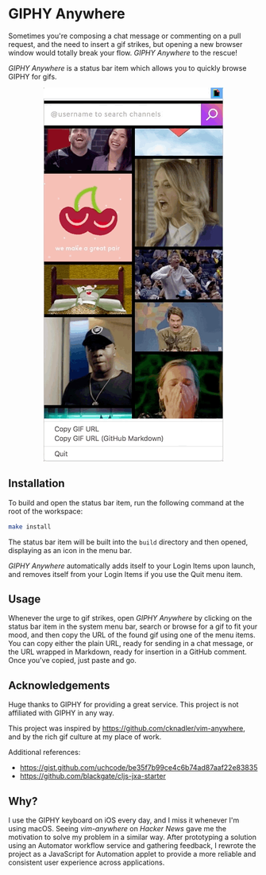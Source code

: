 # GIPHY Anywhere

Sometimes you're composing a chat message or commenting on a pull request, and the need to insert a gif strikes, but opening a new browser window would totally break your flow. *GIPHY Anywhere* to the rescue!

*GIPHY Anywhere* is a status bar item which allows you to quickly browse GIPHY for gifs.

<p align=center>
<img src="https://raw.githubusercontent.com/bacongravy/giphy-anywhere/screenshot/screenshot.gif">
</p>

## Installation

To build and open the status bar item, run the following command at the root of the workspace:
```bash
make install
```

The status bar item will be built into the `build` directory and then opened, displaying as an icon in the menu bar.

*GIPHY Anywhere* automatically adds itself to your Login Items upon launch, and removes itself from your Login Items if you use the Quit menu item.

## Usage

Whenever the urge to gif strikes, open *GIPHY Anywhere* by clicking on the status bar item in the system menu bar, search or browse for a gif to fit your mood, and then copy the URL of the found gif using one of the menu items. You can copy either the plain URL, ready for sending in a chat message, or the URL wrapped in Markdown, ready for insertion in a GitHub comment. Once you've copied, just paste and go.

## Acknowledgements

Huge thanks to GIPHY for providing a great service. This project is not affiliated with GIPHY in any way.

This project was inspired by https://github.com/cknadler/vim-anywhere, and by the rich gif culture at my place of work.

Additional references:

* https://gist.github.com/uchcode/be35f7b99ce4c6b74ad87aaf22e83835
* https://github.com/blackgate/cljs-jxa-starter


## Why?

I use the GIPHY keyboard on iOS every day, and I miss it whenever I'm using macOS. Seeing *vim-anywhere* on *Hacker News* gave me the motivation to solve my problem in a similar way. After prototyping a solution using an Automator workflow service and gathering feedback, I rewrote the project as a JavaScript for Automation applet to provide a more reliable and consistent user experience across applications.
